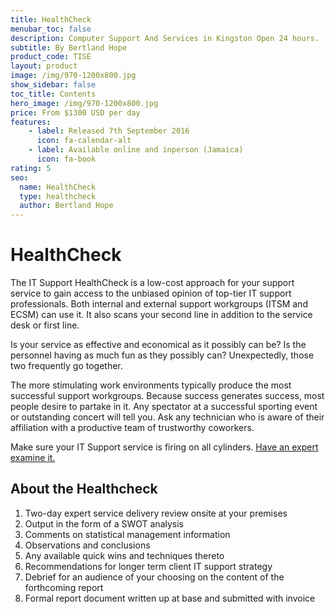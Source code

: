 ```yaml
---
title: HealthCheck
menubar_toc: false
description: Computer Support And Services in Kingston Open 24 hours.
subtitle: By Bertland Hope
product_code: TISE
layout: product
image: /img/970-1200x800.jpg
show_sidebar: false
toc_title: Contents
hero_image: /img/970-1200x800.jpg
price: From $1300 USD per day
features:
    - label: Released 7th September 2016 
      icon: fa-calendar-alt
    - label: Available online and inperson (Jamaica)
      icon: fa-book
rating: 5
seo:
  name: HealthCheck
  type: healthcheck
  author: Bertland Hope
---
```


# HealthCheck

The IT Support HealthCheck is a low-cost approach for your support service to gain access to the unbiased opinion of top-tier IT support professionals. Both internal and external support workgroups (ITSM and ECSM) can use it. It also scans your second line in addition to the service desk or first line. 

Is your service as effective and economical as it possibly can be?
Is the personnel having as much fun as they possibly can?
Unexpectedly, those two frequently go together.

The more stimulating work environments typically produce the most successful support workgroups.
Because success generates success, most people desire to partake in it.
Any spectator at a successful sporting event or outstanding concert will tell you.
Ask any technician who is aware of their affiliation with a productive team of trustworthy coworkers. 

<div class="buttons is-centered">
Make sure your IT Support service is firing on all cylinders. 
<a href="/connect/" class="button is-info" target="_blank">Have an expert examine it.</a>
</div>

## About the Healthcheck

1. Two-day expert service delivery review onsite at your premises
2. Output in the form of a SWOT analysis
3. Comments on statistical management information
4. Observations and conclusions
5. Any available quick wins and techniques thereto
6. Recommendations for longer term client IT support strategy
7. Debrief for an audience of your choosing on the content of the forthcoming report
8. Formal report document written up at base and submitted with invoice




